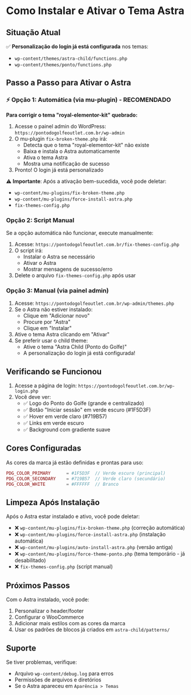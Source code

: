 # Como Instalar e Ativar o Tema Astra

## Situação Atual

✅ **Personalização do login já está configurada** nos temas:
- `wp-content/themes/astra-child/functions.php` 
- `wp-content/themes/ponto/functions.php`

## Passo a Passo para Ativar o Astra

### ⚡ Opção 1: Automática (via mu-plugin) - RECOMENDADO

**Para corrigir o tema "royal-elementor-kit" quebrado:**

1. Acesse o painel admin do WordPress: `https://pontodogolfeoutlet.com.br/wp-admin`
2. O mu-plugin `fix-broken-theme.php` irá:
   - Detecta que o tema "royal-elementor-kit" não existe
   - Baixa e instala o Astra automaticamente
   - Ativa o tema Astra
   - Mostra uma notificação de sucesso
3. Pronto! O login já está personalizado

⚠️ **Importante**: Após a ativação bem-sucedida, você pode deletar:
- `wp-content/mu-plugins/fix-broken-theme.php`
- `wp-content/mu-plugins/force-install-astra.php`
- `fix-themes-config.php`

### Opção 2: Script Manual

Se a opção automática não funcionar, execute manualmente:

1. Acesse: `https://pontodogolfeoutlet.com.br/fix-themes-config.php`
2. O script irá:
   - Instalar o Astra se necessário
   - Ativar o Astra
   - Mostrar mensagens de sucesso/erro
3. Delete o arquivo `fix-themes-config.php` após usar

### Opção 3: Manual (via painel admin)

1. Acesse: `https://pontodogolfeoutlet.com.br/wp-admin/themes.php`
2. Se o Astra não estiver instalado:
   - Clique em "Adicionar novo"
   - Procure por "Astra"
   - Clique em "Instalar"
3. Ative o tema Astra clicando em "Ativar"
4. Se preferir usar o child theme:
   - Ative o tema "Astra Child (Ponto do Golfe)"
   - A personalização do login já está configurada!

## Verificando se Funcionou

1. Acesse a página de login: `https://pontodogolfeoutlet.com.br/wp-login.php`
2. Você deve ver:
   - ✅ Logo do Ponto do Golfe (grande e centralizado)
   - ✅ Botão "Iniciar sessão" em verde escuro (#1F5D3F)
   - ✅ Hover em verde claro (#719B57)
   - ✅ Links em verde escuro
   - ✅ Background com gradiente suave

## Cores Configuradas

As cores da marca já estão definidas e prontas para uso:

```php
PDG_COLOR_PRIMARY      = #1F5D3F  // Verde escuro (principal)
PDG_COLOR_SECONDARY    = #719B57  // Verde claro (secundário)  
PDG_COLOR_WHITE        = #FFFFFF  // Branco
```

## Limpeza Após Instalação

Após o Astra estar instalado e ativo, você pode deletar:

- ❌ `wp-content/mu-plugins/fix-broken-theme.php` (correção automática)
- ❌ `wp-content/mu-plugins/force-install-astra.php` (instalação automática)
- ❌ `wp-content/mu-plugins/auto-install-astra.php` (versão antiga)
- ❌ `wp-content/mu-plugins/force-theme-ponto.php` (tema temporário - já desabilitado)
- ❌ `fix-themes-config.php` (script manual)

## Próximos Passos

Com o Astra instalado, você pode:

1. Personalizar o header/footer
2. Configurar o WooCommerce
3. Adicionar mais estilos com as cores da marca
4. Usar os padrões de blocos já criados em `astra-child/patterns/`

## Suporte

Se tiver problemas, verifique:
- Arquivo `wp-content/debug.log` para erros
- Permissões de arquivos e diretórios
- Se o Astra apareceu em `Aparência > Temas`

